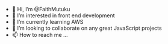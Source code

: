 - 👋 Hi, I’m @FaithMutuku
- 👀 I’m interested in front end development
- 🌱 I’m currently learning AWS
- 💞️ I’m looking to collaborate on any great JavaScript projects
- 📫 How to reach me ...

<!---
FaithMutuku/FaithMutuku is a ✨ special ✨ repository because its `README.md` (this file) appears on your GitHub profile.
You can click the Preview link to take a look at your changes.
--->
